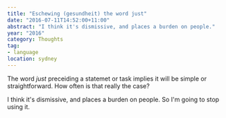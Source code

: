 ```yaml
---
title: "Eschewing (gesundheit) the word just"
date: "2016-07-11T14:52:00+11:00"
abstract: "I think it's dismissive, and places a burden on people."
year: "2016"
category: Thoughts
tag:
- language
location: sydney 
---
```

The word *just* preceiding a statemet or task implies it will be simple or straightforward. How often is that really the case?

I think it's dismissive, and places a burden on people. So I'm going to stop using it.

